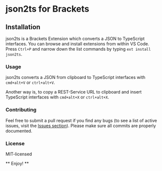 # json2ts for Brackets
## Installation 
json2ts is a Brackets Extension which converts a JSON to TypeScript interfaces.
You can browse and install extensions from within VS Code. Press `Ctrl+P` and narrow down the list commands by typing `ext install json2ts`.

### Usage
json2ts converts a JSON from clipboard to TypeScript interfaces with `cmd+alt+V` or `ctrl+alt+V`.

Another way is, to copy a REST-Service URL to clipboard and insert TypeScript interfaces with `cmd+alt+X` or `ctrl+alt+X`.


### Contributing
Feel free to submit a pull request if you find any bugs (to see a list of active issues, visit the [Issues section](https://github.com/GregorBiswanger/Brackets-json2ts/issues)).
Please make sure all commits are properly documented.

### License
MIT-licensed

** Enjoy! **